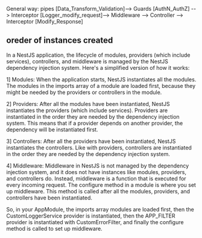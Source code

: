 
General way:
pipes [Data_Transform_Validation]--> Guards [AuthN_AuthZ] --> Interceptor [Logger_modify_request]--> Middleware --> Controller --> Interceptor [Modify_Response]

## oreder of instances created

In a NestJS application, the lifecycle of modules, providers (which include services), controllers, and middleware is managed by the NestJS dependency injection system. Here's a simplified version of how it works:

1] Modules: When the application starts, NestJS instantiates all the modules. The modules in the imports array of a module are loaded first, because they might be needed by the providers or controllers in the module.

2] Providers: After all the modules have been instantiated, NestJS instantiates the providers (which include services). Providers are instantiated in the order they are needed by the dependency injection system. This means that if a provider depends on another provider, the dependency will be instantiated first.

3] Controllers: After all the providers have been instantiated, NestJS instantiates the controllers. Like with providers, controllers are instantiated in the order they are needed by the dependency injection system.

4] Middleware: Middleware in NestJS is not managed by the dependency injection system, and it does not have instances like modules, providers, and controllers do. Instead, middleware is a function that is executed for every incoming request. The configure method in a module is where you set up middleware. This method is called after all the modules, providers, and controllers have been instantiated.

So, in your AppModule, the imports array modules are loaded first, then the CustomLoggerService provider is instantiated, then the APP_FILTER provider is instantiated with CustomErrorFilter, and finally the configure method is called to set up middleware.

